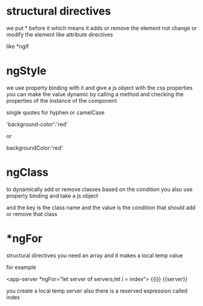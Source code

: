 # structural directives

we put \* before it which means it adds or remove the element not change or modify the element like attribute directives

like \*ngIf

# ngStyle

we use property binding with it and give a js object with the css properties you can make the value dynamic by calling a method and checking the properties of the instance of the component

single quotes for hyphen
or camelCase

'background-color':'red'

or

backgroundColor:'red'

# ngClass 

to dynamically add or remove classes based on the condition you also use property binding and take a js object

and the key is the class name and the value is the condition that should add or remove that class


# *ngFor
structural directives you need an array
and it makes a local temp value 

for example

<app-server *ngFor="let server of servers;let i = index">
{{i}} {{server}}
  
</app-server>

you create a local temp server also there is a reserved expression called index

